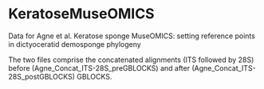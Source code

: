 # KeratoseMuseOMICS
Data for Agne et al. Keratose sponge MuseOMICS: setting reference points in dictyoceratid demosponge phylogeny

The two files comprise the concatenated alignments (ITS followed by 28S) before (Agne_Concat_ITS-28S_preGBLOCKS) and after (Agne_Concat_ITS-28S_postGBLOCKS) GBLOCKS.
